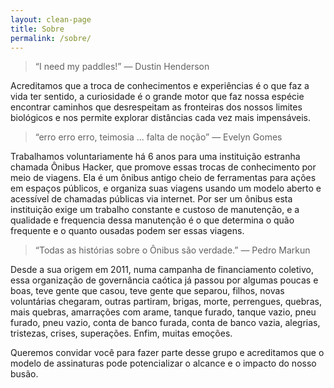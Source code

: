 ```yaml
---
layout: clean-page
title: Sobre
permalink: /sobre/
---
```


> “I need my paddles!” — Dustin Henderson

Acreditamos que a troca de conhecimentos e experiências é o que faz a vida ter sentido, a curiosidade é o grande motor que faz nossa espécie encontrar caminhos que desrespeitam as fronteiras dos nossos limites biológicos e nos permite explorar distâncias cada vez mais impensáveis.

> “erro erro erro, teimosia ... falta de noção” — Evelyn Gomes

Trabalhamos voluntariamente há 6 anos para uma instituição estranha chamada Ônibus Hacker, que promove essas trocas de conhecimento por meio de viagens. Ela é um ônibus antigo cheio de ferramentas para ações em espaços públicos, e organiza suas viagens usando um modelo aberto e acessível de chamadas públicas via internet. Por ser um ônibus esta instituição exige um trabalho constante e custoso de manutenção, e a qualidade e frequencia dessa manutenção é o que determina o quão frequente e o quanto ousadas podem ser essas viagens.

> “Todas as histórias sobre o Ônibus são verdade.” — Pedro Markun

Desde a sua origem em 2011, numa campanha de financiamento coletivo, essa organização de governância caótica já passou por algumas poucas e boas, teve gente que casou, teve gente que separou, filhos, novas voluntárias chegaram, outras partiram, brigas, morte, perrengues, quebras, mais quebras, amarrações com arame, tanque furado, tanque vazio, pneu furado, pneu vazio, conta de banco furada, conta de banco vazia, alegrias, tristezas, crises, superações. Enfim, muitas emoções.

Queremos convidar você para fazer parte desse grupo e acreditamos que o modelo de assinaturas pode potencializar o alcance e o impacto do nosso busão.
